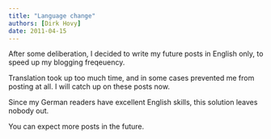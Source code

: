```yaml
---
title: "Language change"
authors: [Dirk Hovy]
date: 2011-04-15
---
```


After some deliberation, I decided to write my future posts in English only, to speed up my blogging freqeuency. 


Translation took up too much time, and in some cases prevented me from posting at all. I will catch up on these posts now.


Since my German readers have excellent English skills, this solution leaves nobody out.


You can expect more posts in the future.

